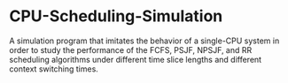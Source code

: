 # CPU-Scheduling-Simulation
A simulation program that imitates the behavior of a single-CPU system in order to study the performance of the FCFS, PSJF, NPSJF, and RR scheduling algorithms under different time slice lengths and different context switching times.
